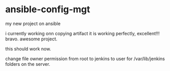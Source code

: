 # ansible-config-mgt
my new project on ansible

i currently working onn copying artifact
it is working perfectly, excellent!!! bravo.
awesome project.

this should work now.

change file owner permission from root to jenkins to user for /var/lib/jenkins folders on the server.
